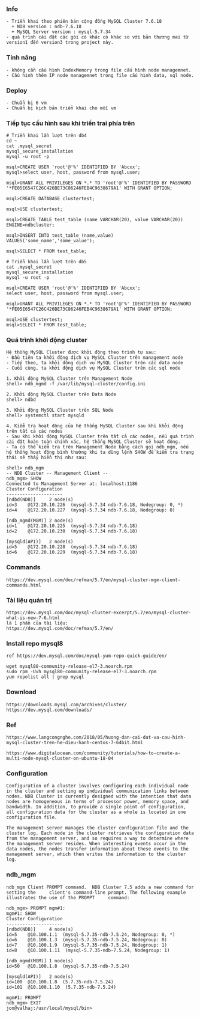 ### Info
    - Triển khai theo phiên bản cộng đồng MySQL Cluster 7.6.18
      + NDB version : ndb-7.6.18
      + MySQL Server version : mysql-5.7.34
    - quá trình cài đặt các gói có khác có khác so với bản thương mai từ version1 đến version3 trong project này.

### Tính năng
    - không cần cấu hình IndexMemory trong file cấu hình node managemnet.
    - Cấu hình thêm IP node managemnet trong file cấu hình data, sql node.

### Deploy
    - Chuẩn bị 6 vm
    - Chuẩn bị kịch bản triển khai cho mỗi vm

### Tiếp tục cấu hình sau khi triển trai phía trên 
    # Triển khai lần lượt trên db4
    cd ~
    cat .mysql_secret
    mysql_secure_installation
    mysql -u root -p

    msql>CREATE USER 'root'@'%' IDENTIFIED BY 'Abcxx';
    mysql>select user, host, password from mysql.user;

    msql>GRANT ALL PRIVILEGES ON *.* TO 'root'@'%' IDENTIFIED BY PASSWORD '*FE05E6547C26C426BE73C86246FEB4C9638679A1' WITH GRANT OPTION;

    msql>CREATE DATABASE clustertest;

    msql>USE clustertest;

    msql>CREATE TABLE test_table (name VARCHAR(20), value VARCHAR(20)) ENGINE=ndbcluster;

    msql>INSERT INTO test_table (name,value) VALUES('some_name','some_value');

    msql>SELECT * FROM test_table;
    
    # Triển khai lần lượt trên db5
    cat .mysql_secret
    mysql_secure_installation
    mysql -u root -p

    msql>CREATE USER 'root'@'%' IDENTIFIED BY 'Abcxx';
    select user, host, password from mysql.user;

    msql>GRANT ALL PRIVILEGES ON *.* TO 'root'@'%' IDENTIFIED BY PASSWORD '*FE05E6547C26C426BE73C86246FEB4C9638679A1' WITH GRANT OPTION;

    msql>USE clustertest;
    msql>SELECT * FROM test_table;

### Quá trình khởi động cluster
    Hệ thống MySQL Cluster được khởi động theo trình tự sau:
    - Đầu tiên ta khởi động dịch vụ MySQL Cluster trên management node
    - Tiếp theo, ta khởi động dịch vụ MySQL Cluster trên các data node
    - Cuối cùng, ta khởi động dịch vụ MySQL Cluster trên các sql node

    1. Khởi động MySQL Cluster trên Management Node
    shell> ndb_mgmd -f /var/lib/mysql-cluster/config.ini  
    
    2. Khởi động MySQL Cluster trên Data Node
    shell> ndbd

    3. Khởi động MySQL Cluster trên SQL Node
    shell> systemctl start mysqld

    4. Kiểm tra hoạt động của hệ thống MySQL Cluster sau khi khởi động trên tất cả các nodes
    - Sau khi khởi động MySQL Cluster trên tất cả các nodes, nếu quá trình cài đặt hoàn toàn chính xác, hệ thống MySQL Cluster sẽ hoạt động. 
    - Ta có thể kiểm tra trên Management Node bằng cách gọi ndb_mgm, nếu hệ thống hoạt động bình thường khi ta dùng lệnh SHOW để kiểm tra trạng thái sẽ thấy hiển thị như sau:

    shell> ndb_mgm
    -- NDB Cluster -- Management Client --
    ndb_mgm> SHOW
    Connected to Management Server at: localhost:1186
    Cluster Configuration
    ---------------------
    [ndbd(NDB)]     2 node(s)
    id=3    @172.20.10.226  (mysql-5.7.34 ndb-7.6.18, Nodegroup: 0, *)
    id=4    @172.20.10.227  (mysql-5.7.34 ndb-7.6.18, Nodegroup: 0)
    
    [ndb_mgmd(MGM)] 2 node(s)
    id=1    @172.20.10.225  (mysql-5.7.34 ndb-7.6.18)
    id=2    @172.20.10.230  (mysql-5.7.34 ndb-7.6.18)
    
    [mysqld(API)]   2 node(s)
    id=5    @172.20.10.228  (mysql-5.7.34 ndb-7.6.18)
    id=6    @172.20.10.229  (mysql-5.7.34 ndb-7.6.18)
    

### Commands
    https://dev.mysql.com/doc/refman/5.7/en/mysql-cluster-mgm-client-commands.html

### Tài liệu quản trị
    https://dev.mysql.com/doc/mysql-cluster-excerpt/5.7/en/mysql-cluster-what-is-new-7-6.html
    là 1 phần của tài liệu:
    https://dev.mysql.com/doc/refman/5.7/en/

### Install repo mysql8
    ref https://dev.mysql.com/doc/mysql-yum-repo-quick-guide/en/

    wget mysql80-community-release-el7-3.noarch.rpm
    sudo rpm -Uvh mysql80-community-release-el7-3.noarch.rpm
    yum repolist all | grep mysql

### Download 
    https://downloads.mysql.com/archives/cluster/
    https://dev.mysql.com/downloads/

### Ref
    https://www.langcongnghe.com/2018/05/huong-dan-cai-dat-va-cau-hinh-mysql-cluster-tren-he-dieu-hanh-centos-7-64bit.html
    
    https://www.digitalocean.com/community/tutorials/how-to-create-a-multi-node-mysql-cluster-on-ubuntu-18-04 


### Configuration 
    Configuration of a cluster involves configuring each individual node in the cluster and setting up individual communication links between nodes. NDB Cluster is currently designed with the intention that data nodes are homogeneous in terms of processor power, memory space, and bandwidth. In addition, to provide a single point of configuration, all configuration data for the cluster as a whole is located in one configuration file.

    The management server manages the cluster configuration file and the cluster log. Each node in the cluster retrieves the configuration data from the management server, and so requires a way to determine where the management server resides. When interesting events occur in the data nodes, the nodes transfer information about these events to the management server, which then writes the information to the cluster log.

### ndb_mgm
    ndb_mgm Client PROMPT command.  NDB Cluster 7.5 adds a new command for setting the     client's command-line prompt. The following example illustrates the use of the PROMPT     command:    

    ndb_mgm> PROMPT mgm#1:
    mgm#1: SHOW
    Cluster Configuration
    ---------------------
    [ndbd(NDB)]     4 node(s)
    id=5    @10.100.1.1  (mysql-5.7.35-ndb-7.5.24, Nodegroup: 0, *)
    id=6    @10.100.1.3  (mysql-5.7.35-ndb-7.5.24, Nodegroup: 0)
    id=7    @10.100.1.9  (mysql-5.7.35-ndb-7.5.24, Nodegroup: 1)
    id=8    @10.100.1.11  (mysql-5.7.35-ndb-7.5.24, Nodegroup: 1)    

    [ndb_mgmd(MGM)] 1 node(s)
    id=50   @10.100.1.8  (mysql-5.7.35-ndb-7.5.24)    

    [mysqld(API)]   2 node(s)
    id=100  @10.100.1.8  (5.7.35-ndb-7.5.24)
    id=101  @10.100.1.10  (5.7.35-ndb-7.5.24)    

    mgm#1: PROMPT
    ndb_mgm> EXIT
    jon@valhaj:/usr/local/mysql/bin>